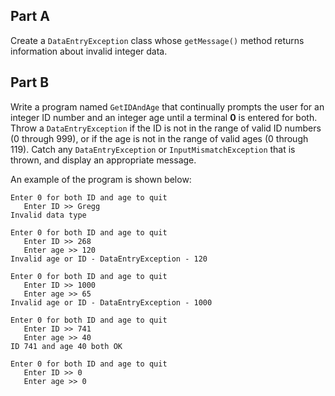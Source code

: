 ## Part A
Create a `DataEntryException` class whose `getMessage()` method returns information about invalid integer data.

## Part B
Write a program named `GetIDAndAge` that continually prompts the user for an integer ID number and an integer age until a terminal **0** is entered for both. Throw a `DataEntryException` if the ID is not in the range of valid ID numbers (0 through 999), or if the age is not in the range of valid ages (0 through 119). Catch any `DataEntryException` or `InputMismatchException` that is thrown, and display an appropriate message.

An example of the program is shown below: 
```
Enter 0 for both ID and age to quit
   Enter ID >> Gregg
Invalid data type

Enter 0 for both ID and age to quit
   Enter ID >> 268
   Enter age >> 120
Invalid age or ID - DataEntryException - 120

Enter 0 for both ID and age to quit
   Enter ID >> 1000
   Enter age >> 65
Invalid age or ID - DataEntryException - 1000

Enter 0 for both ID and age to quit
   Enter ID >> 741
   Enter age >> 40
ID 741 and age 40 both OK

Enter 0 for both ID and age to quit
   Enter ID >> 0
   Enter age >> 0
```

